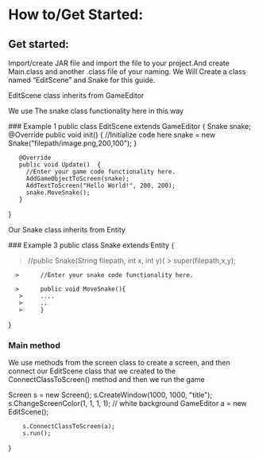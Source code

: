 # How to/Get Started:

## Get started:

<p>Import/create JAR file and import the file to your project.And create Main.class and another .class file of your naming. We Will Create a class named “EditScene” and Snake for this guide.</p>
<p> EditScene class inherits from GameEditor </p>
<p> We use The snake class functionality here in this way </p>
### Example 1
public class EditScene extends GameEditor {
       Snake snake;
       @Override
       public void init() {
          //Initialize code here
          snake = new Snake("filepath/image.png,200,100");
       }

       @Override
       public void Update()  {
         //Enter your game code functionality here.
         AddGameObjectToScreen(snake);
         AddTextToScreen("Hello World!", 200, 200);
         snake.MoveSnake();
       }
}


<p>Our Snake class inherits from Entity</p>
### Example 3
public class Snake extends Entity {

> //public Snake(String filepath, int x, int y){
      >      super(filepath,x,y);
            
      >      //Enter your snake code functionality here.
            
      >      public void MoveSnake(){
       >     ....
       >     ..
       >     }
            
}

   

### Main method
<p> We use methods from the screen class to create a screen, and then connect our EditScene class that we created to the ConnectClassToScreen() method and then we run the game </p>
 Screen s = new Screen();
        s.CreateWindow(1000, 1000, "title");
        s.ChangeScreenColor(1, 1, 1, 1); // white background
        GameEditor a = new EditScene();

        s.ConnectClassToScreen(a);
        s.run();
}
